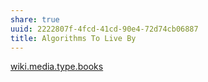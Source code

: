 ```yaml
---
share: true
uuid: 2222807f-4fcd-41cd-90e4-72d74cb06887
title: Algorithms To Live By
---
```

[wiki.media.type.books](../a3a80e28-c537-4091-a06f-3d20f44ec6a2)